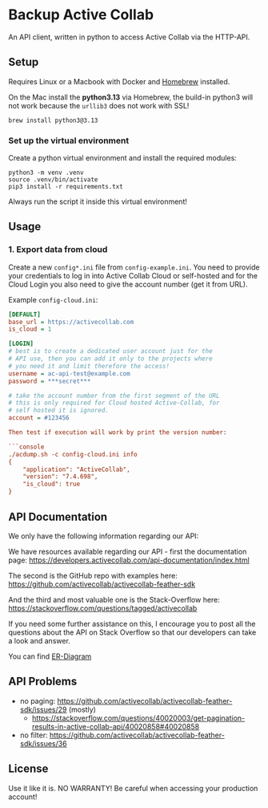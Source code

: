 # Backup Active Collab

An API client, written in python to access Active Collab via the HTTP-API.

## Setup

Requires Linux or a Macbook with Docker and [Homebrew](https://brew.sh) installed.

On the Mac install the **python3.13** via Homebrew, the build-in python3 will
not work because the `urllib3` does not work with SSL!

```console
brew install python3@3.13
```

### Set up the virtual environment

Create a python virtual environment and install the required modules:

```console
python3 -m venv .venv
source .venv/bin/activate
pip3 install -r requirements.txt 
```

Always run the script it inside this virtual environment!

## Usage

### 1. Export data from cloud

Create a new `config*.ini` file from `config-example.ini`. You need to
provide your credentials to log in into Active Collab Cloud or
self-hosted and for the Cloud Login you also need to give the account
number (get it from URL).

Example `config-cloud.ini`:

```ini
[DEFAULT]
base_url = https://activecollab.com
is_cloud = 1

[LOGIN]
# best is to create a dedicated user account just for the
# API use, then you can add it only to the projects where
# you need it and limit therefore the access!
username = ac-api-test@example.com
password = ***secret***

# take the account number from the first segment of the URL
# this is only required for Cloud hosted Active-Collab, for
# self hosted it is ignored.
account = #123456

Then test if execution will work by print the version number:

```console
./acdump.sh -c config-cloud.ini info
{
    "application": "ActiveCollab",
    "version": "7.4.698",
    "is_cloud": true
}
```


## API Documentation

We only have the following information regarding our API:

We have resources available regarding our API - first the documentation page: <https://developers.activecollab.com/api-documentation/index.html>

The second is the GitHub repo with examples here: <https://github.com/activecollab/activecollab-feather-sdk>

And the third and most valuable one is the Stack-Overflow here: <https://stackoverflow.com/questions/tagged/activecollab>

If you need some further assistance on this, I encourage you to post all the questions about the API on Stack Overflow so that our developers can take a look and answer.

You can find [ER-Diagram](AcObjects.md)

## API Problems

- no paging: <https://github.com/activecollab/activecollab-feather-sdk/issues/29> (mostly)
  - <https://stackoverflow.com/questions/40020003/get-pagination-results-in-active-collab-api/40020858#40020858>
- no filter: <https://github.com/activecollab/activecollab-feather-sdk/issues/36>

## License

Use it like it is.  NO WARRANTY!  Be careful when accessing your production account!


